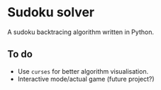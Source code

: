 # Sudoku solver

A sudoku backtracing algorithm written in Python.

## To do

* Use `curses` for better algorithm visualisation.
* Interactive mode/actual game (future project?)
